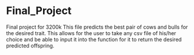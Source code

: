 # Final_Project
Final project for 3200k
This file predicts the best pair of cows and bulls for the desired trait.
This allows for the user to take any csv file of his/her choice and be able to input it into the function for it to return the desired predicted offspring.
